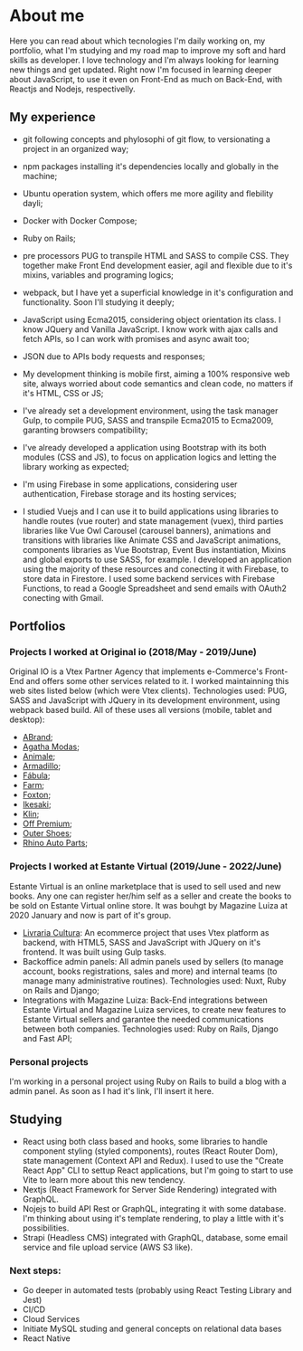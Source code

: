 # About me
Here you can read about which tecnologies I'm daily working on, my portfolio, what I'm studying and my road map to improve my soft and hard skills as developer. I love technology and I'm always looking for learning new things and get updated. Right now I'm focused in learning deeper about JavaScript, to use it even on Front-End as much on Back-End, with Reactjs and Nodejs, respectivelly.

## My experience
  - git following concepts and phylosophi of git flow, to versionating a project in an organized way;
  
  - npm packages installing it's dependencies locally and globally in the machine;
  
  - Ubuntu operation system, which offers me more agility and flebility dayli;
  
  - Docker with Docker Compose;
  
  - Ruby on Rails;
  
  - pre processors PUG to transpile HTML and SASS to compile CSS. They together make Front End development easier, agil and flexible due to it's mixins, variables and programing logics;
  
  - webpack, but I have yet a superficial knowledge in it's configuration and functionality. Soon I'll studying it deeply;
  
  - JavaScript using Ecma2015, considering object orientation its class. I know JQuery and Vanilla JavaScript. I know work with ajax calls and fetch APIs, so I can work with promises and async await too;
  
  - JSON due to APIs body requests and responses;
  
  - My development thinking is mobile first, aiming a 100% responsive web site, always worried about code semantics and clean code, no matters if it's HTML, CSS or JS;
  
  - I've already set a development environment, using the task manager Gulp, to compile PUG, SASS and transpile Ecma2015 to Ecma2009, garanting browsers compatibility;
  
  - I've already developed a application using Bootstrap with its both modules (CSS and JS), to focus on application logics and letting the library working as expected;
  
  - I'm using Firebase in some applications, considering user authentication, Firebase storage and its hosting services;
  
  - I studied Vuejs and I can use it to build applications using libraries to handle routes (vue router) and state management (vuex), third parties libraries like Vue Owl Carousel (carousel banners), animations and transitions with libraries like Animate CSS and JavaScript animations, components libraries as Vue Bootstrap, Event Bus instantiation, Mixins and global exports to use SASS, for example. I developed an application using the majority of these resources and conecting it with Firebase, to store data in Firestore. I used some backend services with Firebase Functions, to read a Google Spreadsheet and send emails with OAuth2 conecting with Gmail.

## Portfolios

  ### Projects I worked at Original io (2018/May - 2019/June)
  Original IO is a Vtex Partner Agency that implements e-Commerce's Front-End and offers some other services related to it. I worked maintainning this web sites listed below (which were Vtex clients). Technologies used: PUG, SASS and JavaScript with JQuery in its development environment, using webpack based build. All of these uses all versions (mobile, tablet and desktop):
 - <a href="https://www.abrand.com.br" target="_blank">ABrand</a>;
 - <a href="https://www.agatha.com.br" target="_blank">Agatha Modas</a>;
 - <a href="https://www.animale.com.br" target="_blank">Animale</a>;
 - <a href="https://www.armadillo.com.br" target="_blank">Armadillo</a>;
 - <a href="https://www.afabula.com.br" target="_blank">Fábula</a>;
 - <a href="https://www.farmrio.com.br" target="_blank">Farm</a>;
 - <a href="https://www.foxtonbrasil.com.br" target="_blank">Foxton</a>;
 - <a href="https://www.ikesaki.com.br" target="_blank">Ikesaki</a>;
 - <a href="https://www.klin.com.br" target="_blank">Klin</a>;
 - <a href="https://www.offpremium.com.br" target="_blank">Off Premium</a>;
 - <a href="https://www.outershoes.com.br" target="_blank">Outer Shoes</a>;
 - <a href="https://www.rhinoautoparts.com.br" target="_blank">Rhino Auto Parts</a>;

 ### Projects I worked at Estante Virtual (2019/June - 2022/June)
 Estante Virtual is an online marketplace that is used to sell used and new books. Any one can register her/him self as a seller and create the books to be sold on Estante Virtual online store. It was bouhgt by Magazine Luiza at 2020 January and now is part of it's group.
 
 - <a href="https://www3.livrariacultura.com.br/" target="_blank">Livraria Cultura</a>: An ecommerce project that uses Vtex platform as backend, with HTML5, SASS and JavaScript with JQuery on it's frontend. It was built using Gulp tasks.
 - Backoffice admin panels: All admin panels used by sellers (to manage account, books registrations, sales and more) and internal teams (to manage many administrative routines). Technologies used: Nuxt, Ruby on Rails and Django;
 - Integrations with Magazine Luiza: Back-End integrations between Estante Virtual and Magazine Luiza services, to create new features to Estante Virtual sellers and garantee the needed communications between both companies. Technologies used: Ruby on Rails, Django and Fast API;

### Personal projects
I'm working in a personal project using Ruby on Rails to build a blog with a admin panel. As soon as I had it's link, I'll insert it here.

 ## Studying
  - React using both class based and hooks, some libraries to handle component styling (styled components), routes (React Router Dom), state management (Context API and Redux). I used to use the "Create React App" CLI to settup React applications, but I'm going to start to use Vite to learn more about this new tendency.
  - Nextjs (React Framework for Server Side Rendering) integrated with GraphQL.
  - Nojejs to build API Rest or GraphQL, integrating it with some database. I'm thinking about using it's template rendering, to play a little with it's possibilities.
  - Strapi (Headless CMS) integrated with GraphQL, database, some email service and file upload service (AWS S3 like).

  ### Next steps:
  - Go deeper in automated tests (probably using React Testing Library and Jest)
  - CI/CD
  - Cloud Services
  - Initiate MySQL studing and general concepts on relational data bases
  - React Native
